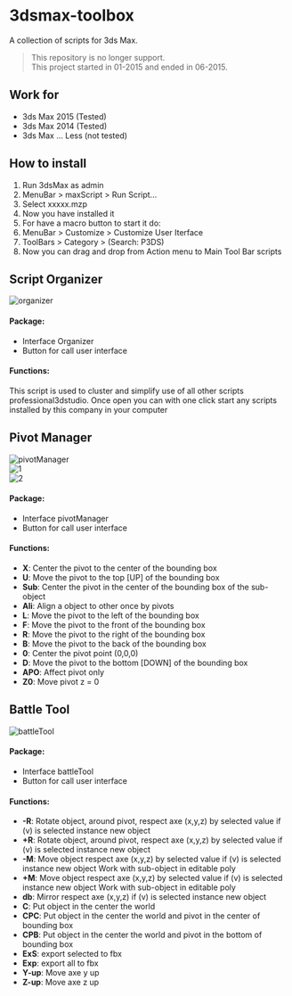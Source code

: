 # 3dsmax-toolbox
A collection of scripts for 3ds Max.
> This repository is no longer support.<br>
> This project started in 01-2015 and ended in 06-2015.

## Work for
- 3ds Max 2015 (Tested)
- 3ds Max 2014 (Tested)
- 3ds Max ... Less (not tested)

## How to install
1. Run 3dsMax as admin
2. MenuBar > maxScript > Run Script...
3. Select xxxxx.mzp
4. Now you have installed it
5. For have a macro button to start it do:
6. MenuBar > Customize > Customize User Iterface
7. ToolBars > Category > (Search: P3DS)
8. Now you can drag and drop from Action menu to Main Tool Bar scripts

## Script Organizer
![organizer](https://user-images.githubusercontent.com/16030020/66267830-9956ee80-e836-11e9-883b-f0eb54fb7786.png)

#### Package:
- Interface Organizer
- Button for call user interface

#### Functions:
This script is used to cluster and simplify use of all other scripts professional3dstudio.
Once open you can with one click start any scripts installed by this company in
your computer

## Pivot Manager
![pivotManager](https://user-images.githubusercontent.com/16030020/66267836-b4296300-e836-11e9-811c-1b273c885569.png)<br>
![1](https://user-images.githubusercontent.com/16030020/66267840-c1dee880-e836-11e9-8c27-32dbaa684d2c.gif)<br>
![2](https://user-images.githubusercontent.com/16030020/66267849-d0c59b00-e836-11e9-8079-4ca5dfea6bc8.gif)

#### Package:
- Interface pivotManager
- Button for call user interface

#### Functions:
- **X**: Center the pivot to the center of the bounding box
- **U**: Move the pivot to the top [UP] of the bounding box
- **Sub**: Center the pivot in the center of the bounding box of the sub-object
- **Ali**: Align a object to other once by pivots
- **L**: Move the pivot to the left of the bounding box
- **F**: Move the pivot to the front of the bounding box
- **R**: Move the pivot to the right of the bounding box
- **B**: Move the pivot to the back of the bounding box
- **0**: Center the pivot point (0,0,0)
- **D**: Move the pivot to the bottom [DOWN] of the bounding box
- **APO**: Affect pivot only
- **Z0**: Move pivot z = 0

## Battle Tool
![battleTool](https://user-images.githubusercontent.com/16030020/66267884-1da97180-e837-11e9-8e7e-6dee70931564.png)

#### Package:
- Interface battleTool
- Button for call user interface

#### Functions:
- **-R**: Rotate object, around pivot, respect axe (x,y,z) by selected value if (v) is selected instance new object
- **+R**: Rotate object, around pivot, respect axe (x,y,z) by selected value if (v) is selected instance new object
- **-M**: Move object respect axe (x,y,z) by selected value if (v) is selected instance new object Work with sub-object in editable poly
- **+M**: Move object respect axe (x,y,z) by selected value if (v) is selected instance new object Work with sub-object in editable poly
- **db**: Mirror respect axe (x,y,z) if (v) is selected instance new object
- **C**: Put object in the center the world
- **CPC**: Put object in the center the world and pivot in the center of bounding box
- **CPB**: Put object in the center the world and pivot in the bottom of bounding box
- **ExS**: export selected to fbx
- **Exp**: export all to fbx
- **Y-up**: Move axe y up
- **Z-up**: Move axe z up
